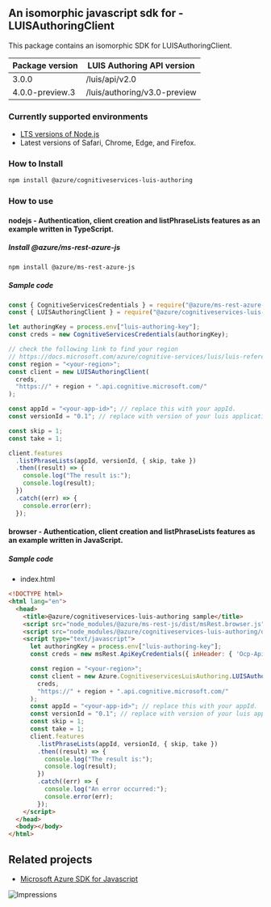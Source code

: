 ## An isomorphic javascript sdk for - LUISAuthoringClient

This package contains an isomorphic SDK for LUISAuthoringClient.

Package version | LUIS Authoring API version
--------------- | --------------------------
3.0.0           |  /luis/api/v2.0
4.0.0-preview.3 |  /luis/authoring/v3.0-preview

### Currently supported environments

- [LTS versions of Node.js](https://nodejs.org/about/releases/)
- Latest versions of Safari, Chrome, Edge, and Firefox.

### How to Install

```bash
npm install @azure/cognitiveservices-luis-authoring
```

### How to use

#### nodejs - Authentication, client creation and listPhraseLists features as an example written in TypeScript.

##### Install @azure/ms-rest-azure-js

```bash
npm install @azure/ms-rest-azure-js
```

##### Sample code

```javascript
const { CognitiveServicesCredentials } = require("@azure/ms-rest-azure-js");
const { LUISAuthoringClient } = require("@azure/cognitiveservices-luis-authoring");

let authoringKey = process.env["luis-authoring-key"];
const creds = new CognitiveServicesCredentials(authoringKey);

// check the following link to find your region
// https://docs.microsoft.com/azure/cognitive-services/luis/luis-reference-regions
const region = "<your-region>";
const client = new LUISAuthoringClient(
  creds,
  "https://" + region + ".api.cognitive.microsoft.com/"
);

const appId = "<your-app-id>"; // replace this with your appId.
const versionId = "0.1"; // replace with version of your luis application. Initial value will be 0.1

const skip = 1;
const take = 1;

client.features
  .listPhraseLists(appId, versionId, { skip, take })
  .then((result) => {
    console.log("The result is:");
    console.log(result);
  })
  .catch((err) => {
    console.error(err);
  });
```

#### browser - Authentication, client creation and listPhraseLists features as an example written in JavaScript.


##### Sample code

- index.html

```html
<!DOCTYPE html>
<html lang="en">
  <head>
    <title>@azure/cognitiveservices-luis-authoring sample</title>
    <script src="node_modules/@azure/ms-rest-js/dist/msRest.browser.js"></script>
    <script src="node_modules/@azure/cognitiveservices-luis-authoring/dist/cognitiveservices-luis-authoring.js"></script>
    <script type="text/javascript">
      let authoringKey = process.env["luis-authoring-key"];
      const creds = new msRest.ApiKeyCredentials({ inHeader: { 'Ocp-Apim-Subscription-Key': authoringKey } });

      const region = "<your-region>";
      const client = new Azure.CognitiveservicesLuisAuthoring.LUISAuthoringClient(
        creds,
        "https://" + region + ".api.cognitive.microsoft.com/"
      );
      const appId = "<your-app-id>"; // replace this with your appId.
      const versionId = "0.1"; // replace with version of your luis application. Initial value will be 0.1
      const skip = 1;
      const take = 1;
      client.features
        .listPhraseLists(appId, versionId, { skip, take })
        .then((result) => {
          console.log("The result is:");
          console.log(result);
        })
        .catch((err) => {
          console.log("An error occurred:");
          console.error(err);
        });
    </script>
  </head>
  <body></body>
</html>
```

## Related projects

- [Microsoft Azure SDK for Javascript](https://github.com/Azure/azure-sdk-for-js)

![Impressions](https://azure-sdk-impressions.azurewebsites.net/api/impressions/azure-sdk-for-js%2Fsdk%2Fcognitiveservices%2Fcognitiveservices-luis-authoring%2FREADME.png)
